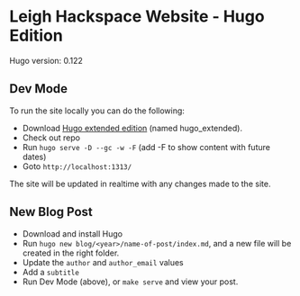 # Leigh Hackspace Website - Hugo Edition

Hugo version: 0.122

## Dev Mode

To run the site locally you can do the following:

* Download [Hugo extended edition](https://github.com/gohugoio/hugo/releases/) (named hugo_extended).
* Check out repo
* Run `hugo serve -D --gc -w -F` (add -F to show content with future dates)
* Goto `http://localhost:1313/`

The site will be updated in realtime with any changes made to the site.

## New Blog Post

* Download and install Hugo
* Run `hugo new blog/<year>/name-of-post/index.md`, and a new file will be created in the right folder.
* Update the `author` and `author_email` values
* Add a `subtitle`
* Run Dev Mode (above), or `make serve` and view your post. 